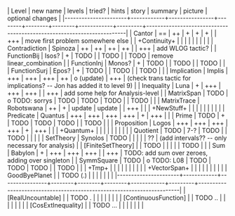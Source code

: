 | Level                | new name   | levels         | tried? | hints  | story  | summary    | picture | optional changes                                                      |
|----------------------+------------+----------------+--------+--------+--------+------------+---------+-----------------------------------------------------------------------|
| Cantor               | ==         | ++             | +      | +      | +      |            | +++     | move first problem somewhere else                                     |
| +Continuity+         |            |                |        |        |        |            |         |                                                                       |
| Contradiction        | Spinoza    | ++             | ++     | ++     | ++     |            | +++     | add WLOG tactic?                                                      |
| FunctionBij          | Isos?      | +              | TODO   |        | TODO   |            | TODO    | remove linear_combination                                             |
| FunctionInj          | Monos?     | +              | TODO   |        | TODO   |            | TODO    |                                                                       |
| FunctionSurj         | Epos?      | +              | TODO   |        | TODO   |            | TODO    |                                                                       |
| Implication          | Implis     | +++            | +++    | +++    | ++     | o (update) | +++     | (check trans tactic for implications? -- Jon has added it to level 9) |
| Inequality           | Luna       | +              | +++    | +++    | +++    |            | +++     | add some help for Analysis-level                                      |
| MatrixSpan           | TODO       | o TODO: sorrys | TODO   | TODO   | TODO   |            | TODO    |                                                                       |
| MatrixTrace          | Robotswana | ++             | +      | update | update |            | +++     |                                                                       |
| +NewStuff+           |            |                |        |        |        |            |         |                                                                       |
| Predicate            | Quantus    | +++            | +++    | +++    | +++    | +          | +++     |                                                                       |
| Prime                | TODO       | +              | TODO   | TODO   | TODO   |            | TODO    |                                                                       |
| Proposition          | Logos      | +++            | +++    | +++    | +++    | +          | +++     |                                                                       |
| +Quantum+            |            |                |        |        |        |            |         |                                                                       |
| Quotient             | TODO       | 7-?            | TODO   |        | TODO   |            |         |                                                                       |
| SetTheory            | Synolos    | TODO           |        |        |        |            | ??      | (add intervals?? -- only necessary for analysis)                      |
| [FiniteSetTheory]    |            | TODO           |        |        |        |            | TODO    |                                                                       |
| Sum                  | Babylon    | +              | +++    | +++    | +++    |            | +++     | TODO: add sum over zeroes, adding over singleton                      |
| SymmSquare           | TODO       | o TODO: L08    | TODO   | TODO   | TODO   |            | TODO    |                                                                       |
| +Tmp+                |            |                |        |        |        |            |         |                                                                       |
| +VectorSpan+         |            |                |        |        |        |            |         |                                                                       |
| GoodByePlanet        |            | TODO (.)       |        |        |        |            |         |                                                                       |
|----------------------+------------+----------------+--------+--------+--------+------------+---------+-----------------------------------------------------------------------|
| [RealUncountable]    |            | TODO .         |        |        |        |            |         |                                                                       |
| [ContinuousFunction] |            | TODO ..        |        |        |        |            |         |                                                                       |
| [CosExtInequality]   |            | TODO ...       |        |        |        |            |         |                                                                       |
